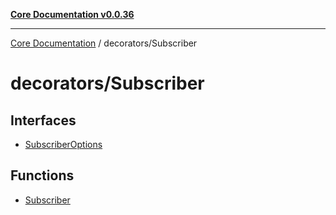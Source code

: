 [**Core Documentation v0.0.36**](../../README.md)

***

[Core Documentation](../../modules.md) / decorators/Subscriber

# decorators/Subscriber

## Interfaces

- [SubscriberOptions](interfaces/SubscriberOptions.md)

## Functions

- [Subscriber](functions/Subscriber.md)
